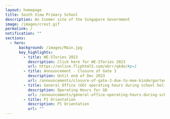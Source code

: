 ```yaml
---
layout: homepage
title: South View Primary School
description: An Isomer site of the Singapore Government
image: /images/crest.gif
permalink: /
notification: ""
sections:
  - hero:
      background: /images/Main.jpg
      key_highlights:
        - title: WE-STories 2023
          description: Click here for WE-STories 2023
          url: https://online.fliphtml5.com/obrr/qkde/#p=1
        - title: Announcement - Closure of Gate 3
          description: Until end of Dec 2023
          url: /announcements/closure-of-gate-3-due-to-moe-kindergarten-mk-works/
        - title: General Office (GO) operating hours during school holidays
          description: Operating Hours for GO
          url: /announcements/general-office-operating-hours-during-school-holidays/
        - title: P1 Orientation
          description: P1 Orientation
          url: ""
---
```

